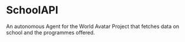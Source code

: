 # SchoolAPI
An autonomous Agent for the World Avatar Project that fetches data on school and the programmes offered. 
